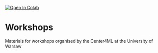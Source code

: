 [![Open In Colab](https://colab.research.google.com/assets/colab-badge.svg)](https://colab.research.google.com/github/center4ml/Workshops/blob/2022_1/)


# Workshops
Materials for workshops organised by the Center4ML at the University of Warsaw
